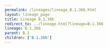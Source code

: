```yaml
---
permalink: /lineages/lineage_B.1.366.html
layout: lineage_page
title: Lineage B.1.366
redirect_to: ../lineage.html?lineage=B.1.366
lineage: B.1.366
parent: B.1
children: ['B.1.366']
---
```

